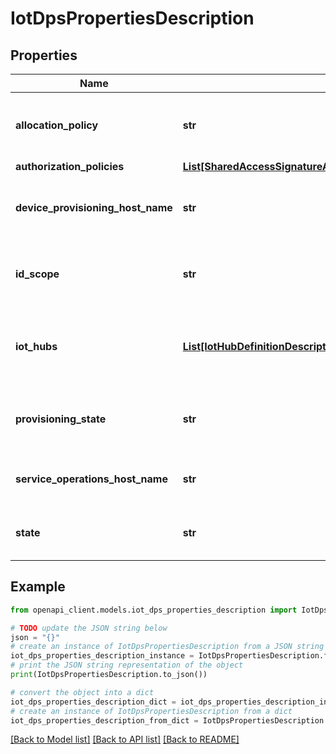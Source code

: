 # IotDpsPropertiesDescription


## Properties

Name | Type | Description | Notes
------------ | ------------- | ------------- | -------------
**allocation_policy** | **str** | Allocation policy to be used by this provisioning service. | [optional] 
**authorization_policies** | [**List[SharedAccessSignatureAuthorizationRuleAccessRightsDescription]**](SharedAccessSignatureAuthorizationRuleAccessRightsDescription.md) |  | [optional] 
**device_provisioning_host_name** | **str** | Device endpoint for this provisioning service. | [optional] [readonly] 
**id_scope** | **str** | Unique identifier of this provisioning service. | [optional] [readonly] 
**iot_hubs** | [**List[IotHubDefinitionDescription]**](IotHubDefinitionDescription.md) | List of IoT hubs assosciated with this provisioning service. | [optional] 
**provisioning_state** | **str** | The ARM provisioning state of the provisioning service. | [optional] 
**service_operations_host_name** | **str** | Service endpoint for provisioning service. | [optional] [readonly] 
**state** | **str** | Current state of the provisioning service. | [optional] 

## Example

```python
from openapi_client.models.iot_dps_properties_description import IotDpsPropertiesDescription

# TODO update the JSON string below
json = "{}"
# create an instance of IotDpsPropertiesDescription from a JSON string
iot_dps_properties_description_instance = IotDpsPropertiesDescription.from_json(json)
# print the JSON string representation of the object
print(IotDpsPropertiesDescription.to_json())

# convert the object into a dict
iot_dps_properties_description_dict = iot_dps_properties_description_instance.to_dict()
# create an instance of IotDpsPropertiesDescription from a dict
iot_dps_properties_description_from_dict = IotDpsPropertiesDescription.from_dict(iot_dps_properties_description_dict)
```
[[Back to Model list]](../README.md#documentation-for-models) [[Back to API list]](../README.md#documentation-for-api-endpoints) [[Back to README]](../README.md)


